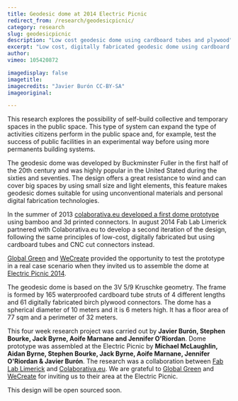 ```yaml
---
title: Geodesic dome at 2014 Electric Picnic
redirect_from: /research/geodesicpicnic/
category: research
slug: geodesicpicnic
description: "Low cost geodesic dome using cardboard tubes and plywood"
excerpt: "Low cost, digitally fabricated geodesic dome using cardboard tubes and CNC cut plywood connectors. This research is a collaboration project between Fab Lab Limerick and Colaborativa.eu"
author:
vimeo: 105420872

imagedisplay: false
imagetitle:
imagecredits: "Javier Burón CC-BY-SA"
imageoriginal:

---
```


This research explores the possibility of self-build collective and temporary spaces in the public space. This type of system can expand the type of activities citizens perform in the public space and, for example, test the success of public facilities in an experimental way before using more permanents building systems.

The geodesic dome was developed by Buckminster Fuller in the first half of the 20th century and was highly popular in the United Stated during the sixties and seventies. The design offers a great resistance to wind and can cover big spaces by using small size and light elements, this feature makes geodesic domes suitable for using unconventional materials and personal digital fabrication technologies.

In the summer of 2013 [colaborativa.eu developed a first dome prototype](http://colaborativa.eu/en/projects/geodesica-scarpia/) using bamboo and 3d printed connectors. In august 2014 Fab Lab Limerick partnered with Colaborativa.eu to develop a second iteration of the design, following the same principles of low-cost, digitally fabricated but using cardboard tubes and CNC cut connectors instead.  

[Global Green](https://www.facebook.com/GlobalGreenAtEP) and [WeCreate](http://wecreate.ie) provided the opportunity to test the prototype in a real case scenario when they invited us to assemble the dome at [ Electric Picnic 2014](http://www.electricpicnic.ie).

The geodesic dome is based on the 3V 5/9 Kruschke geometry. The frame is formed by 165 waterproofed cardboard tube struts of 4 different lengths and 61 digitally fabricated birch plywood connectors. The dome has a spherical diameter of 10 meters and it is 6 meters high. It has a floor area of 77 sqm and a perimeter of 32 meters.

This four week research project was carried out by **Javier Burón, Stephen Bourke, Jack Byrne, Aoife Marnane and Jennifer O'Riordan**. Dome prototype was assembled at the Electric Picnic by **Michael McLaughlin, Aidan Byrne, Stephen Bourke, Jack Byrne, Aoife Marnane, Jennifer O'Riordan & Javier Burón**. The research was a collaboration between [Fab Lab Limerick](http://fablab.saul.ie) and [Colaborativa.eu](http://colaborativa.eu). We are grateful to [Global Green](https://www.facebook.com/GlobalGreenAtEP) and [WeCreate](http://wecreate.ie) for inviting us to their area at the Electric Picnic.

This design will be open sourced soon.
